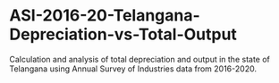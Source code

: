 # ASI-2016-20-Telangana-Depreciation-vs-Total-Output
 Calculation and analysis of total depreciation and output in the state of Telangana using Annual Survey of Industries data from 2016-2020.
